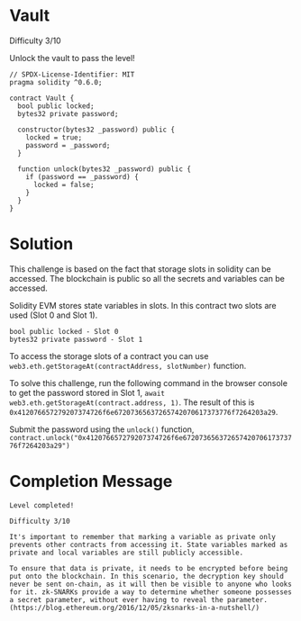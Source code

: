 # Vault

Difficulty 3/10

Unlock the vault to pass the level!

```Solidity
// SPDX-License-Identifier: MIT
pragma solidity ^0.6.0;

contract Vault {
  bool public locked;
  bytes32 private password;

  constructor(bytes32 _password) public {
    locked = true;
    password = _password;
  }

  function unlock(bytes32 _password) public {
    if (password == _password) {
      locked = false;
    }
  }
}
```

# Solution

This challenge is based on the fact that storage slots in solidity can be accessed. The blockchain is public so all the secrets and variables can be accessed.

Solidity EVM stores state variables in slots. In this contract two slots are used (Slot 0 and Slot 1).

```
bool public locked - Slot 0
bytes32 private password - Slot 1
```

To access the storage slots of a contract you can use `web3.eth.getStorageAt(contractAddress, slotNumber)` function.

To solve this challenge, run the following command in the browser console to get the password stored in Slot 1, `await web3.eth.getStorageAt(contract.address, 1)`. The result of this is `0x412076657279207374726f6e67207365637265742070617373776f7264203a29`.

Submit the password using the `unlock()` function, `contract.unlock("0x412076657279207374726f6e67207365637265742070617373776f7264203a29")`

# Completion Message

```
Level completed!

Difficulty 3/10

It's important to remember that marking a variable as private only prevents other contracts from accessing it. State variables marked as private and local variables are still publicly accessible.

To ensure that data is private, it needs to be encrypted before being put onto the blockchain. In this scenario, the decryption key should never be sent on-chain, as it will then be visible to anyone who looks for it. zk-SNARKs provide a way to determine whether someone possesses a secret parameter, without ever having to reveal the parameter. (https://blog.ethereum.org/2016/12/05/zksnarks-in-a-nutshell/)
```
